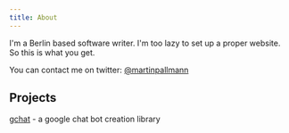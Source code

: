 ```yaml
---
title: About
---
```


I'm a Berlin based software writer.
I'm too lazy to set up a proper website. So this is what you get.

You can contact me on twitter: [@martinpallmann](https://twitter.com/martinpallmann)

## Projects

[gchat](/gchat/) - a google chat bot creation library
